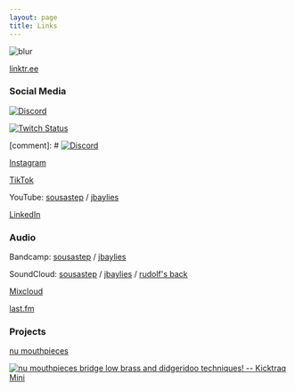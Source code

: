 ```yaml
---
layout: page
title: Links
---
```


![blur](../images/john1.jpg)

[linktr.ee](https://linktr.ee/sousastep)

### Social Media

[![Discord](https://img.shields.io/discord/1044699978993504368?label=Discord&logo=discord&logoColor=5865F2&style=flat-square&color=5865F2)](https://discord.gg/feBwTZt84d)

[![Twitch Status](https://img.shields.io/twitch/status/sousastep?label=Twitch&logo=twitch)](https://www.twitch.tv/sousastep)

[comment]: # [<img alt="Discord" src="https://img.shields.io/discord/1044699978993504368?label=Discord&logo=discord&logoColor=5865F2&style=flat-square&color=5865F2">](https://discord.gg/feBwTZt84d)

[Instagram](https://www.instagram.com/sousasteps)

[TikTok](https://www.tiktok.com/@sousastep)

YouTube: [sousastep](https://www.youtube.com/@sousastep) 
/ [jbaylies](https://www.youtube.com/@jbaylies)

[LinkedIn](https://www.linkedin.com/in/johnbaylies/)

### Audio

Bandcamp: [sousastep](https://sousastep.bandcamp.com) / [jbaylies](https://bandcamp.com/sousastep)

SoundCloud: [sousastep](https://soundcloud.com/sousastep) / [jbaylies](https://soundcloud.com/jbaylies) / [rudolf's back](https://soundcloud.com/rudolfs-back)

[Mixcloud](https://www.mixcloud.com/john-baylies)

[last.fm](https://www.last.fm/user/jbaylies)

### Projects

[nu mouthpieces](https://numouthpieces.com/)

<a href="https://www.kicktraq.com/projects/1615538060/nu-mouthpieces-bridge-low-brass-and-didgeridoo-tec/" target="_blank"><img src="https://www.kicktraq.com/projects/1615538060/nu-mouthpieces-bridge-low-brass-and-didgeridoo-tec/minichart.png" alt="nu mouthpieces bridge low brass and didgeridoo techniques! -- Kicktraq Mini" title="nu mouthpieces bridge low brass and didgeridoo techniques! -- Kicktraq Mini"></a>
